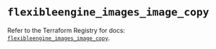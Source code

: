# `flexibleengine_images_image_copy`

Refer to the Terraform Registry for docs: [`flexibleengine_images_image_copy`](https://registry.terraform.io/providers/flexibleenginecloud/flexibleengine/1.46.0/docs/resources/images_image_copy).
